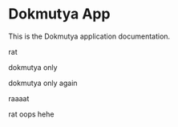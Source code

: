 # Dokmutya App

This is the Dokmutya application documentation.

rat

dokmutya only


dokmutya only again


raaaat

rat
oops
hehe